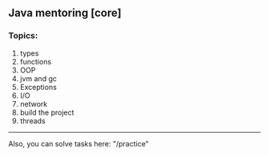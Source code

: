 ## Java mentoring [core]

### Topics:
1. types
2. functions 
3. OOP
4. jvm and gc
5. Exceptions 
6. I/O
7. network
8. build the project
9. threads

---
Also, you can solve tasks here: "/practice"
